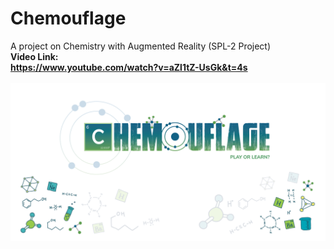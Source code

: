 # Chemouflage
 
A project on Chemistry with Augmented Reality (SPL-2 Project)
<br><b> Video Link: <b> <br> 
https://www.youtube.com/watch?v=aZl1tZ-UsGk&t=4s <br>
<br>
![Chemouflage picture](Home.png)
